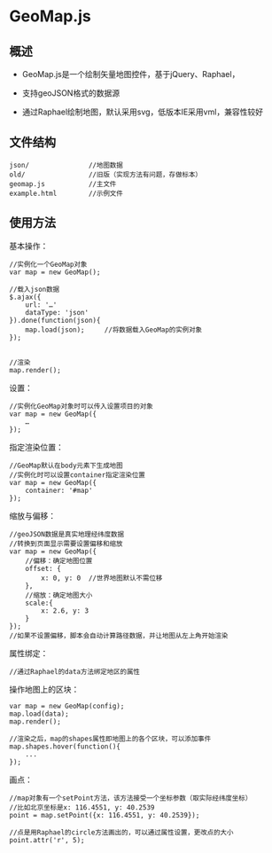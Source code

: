 # GeoMap.js

## 概述

* GeoMap.js是一个绘制矢量地图控件，基于jQuery、Raphael，

* 支持geoJSON格式的数据源

* 通过Raphael绘制地图，默认采用svg，低版本IE采用vml，兼容性较好



## 文件结构
	
	json/				//地图数据
	old/				//旧版（实现方法有问题，存做标本）
	geomap.js			//主文件
	example.html		//示例文件
	

## 使用方法

基本操作：

	//实例化一个GeoMap对象
	var map = new GeoMap();	
	
	//载入json数据
	$.ajax({
		url: '…'
		dataType: 'json'
	}).done(function(json){
		map.load(json);		//将数据载入GeoMap的实例对象
	});
	
	
	//渲染
	map.render();


设置：

	//实例化GeoMap对象时可以传入设置项目的对象
	var map = new GeoMap({
		…
	});


指定渲染位置：

	//GeoMap默认在body元素下生成地图
	//实例化时可以设置container指定渲染位置
	var map = new GeoMap({
		container: '#map'
	});
	
缩放与偏移：

	//geoJSON数据是真实地理经纬度数据
	//转换到页面显示需要设置偏移和缩放
	var map = new GeoMap({
		//偏移：确定地图位置
	  	offset: {
        	x: 0, y: 0	//世界地图默认不需位移
        },
        //缩放：确定地图大小
        scale:{
            x: 2.6, y: 3
        }
	});
	//如果不设置偏移，脚本会自动计算路径数据，并让地图从左上角开始渲染
	
属性绑定：

	//通过Raphael的data方法绑定地区的属性
	
操作地图上的区块：
	
	var map = new GeoMap(config);
	map.load(data);
	map.render();
	
	//渲染之后，map的shapes属性即地图上的各个区块，可以添加事件
	map.shapes.hover(function(){
		...
	});
	
画点：

	//map对象有一个setPoint方法，该方法接受一个坐标参数（取实际经纬度坐标）
	//比如北京坐标是x: 116.4551, y: 40.2539
	point = map.setPoint({x: 116.4551, y: 40.2539});
	
	//点是用Raphael的circle方法画出的，可以通过属性设置，更改点的大小
	point.attr('r', 5);
	
	